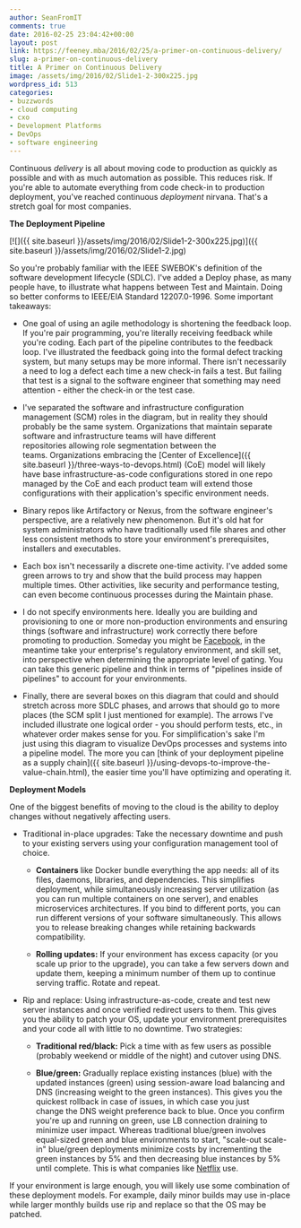 ```yaml
---
author: SeanFromIT
comments: true
date: 2016-02-25 23:04:42+00:00
layout: post
link: https://feeney.mba/2016/02/25/a-primer-on-continuous-delivery/
slug: a-primer-on-continuous-delivery
title: A Primer on Continuous Delivery
image: /assets/img/2016/02/Slide1-2-300x225.jpg
wordpress_id: 513
categories:
- buzzwords
- cloud computing
- cxo
- Development Platforms
- DevOps
- software engineering
---
```


Continuous _delivery_ is all about moving code to production as quickly as possible and with as much automation as possible. This reduces risk. If you're able to automate everything from code check-in to production deployment, you've reached continuous _deployment_ nirvana. That's a stretch goal for most companies.

**The Deployment Pipeline**

[![]({{ site.baseurl }}/assets/img/2016/02/Slide1-2-300x225.jpg)]({{ site.baseurl }}/assets/img/2016/02/Slide1-2.jpg)

So you're probably familiar with the IEEE SWEBOK's definition of the software development lifecycle (SDLC). I've added a Deploy phase, as many people have, to illustrate what happens between Test and Maintain. Doing so better conforms to IEEE/EIA Standard 12207.0-1996. Some important takeaways:



 	
  * One goal of using an agile methodology is shortening the feedback loop. If you're pair programming, you're literally receiving feedback while you're coding. Each part of the pipeline contributes to the feedback loop. I've illustrated the feedback going into the formal defect tracking system, but many setups may be more informal. There isn't necessarily a need to log a defect each time a new check-in fails a test. But failing that test is a signal to the software engineer that something may need attention - either the check-in or the test case.

 	
  * I've separated the software and infrastructure configuration management (SCM) roles in the diagram, but in reality they should probably be the same system. Organizations that maintain separate software and infrastructure teams will have different repositories allowing role segmentation between the teams. Organizations embracing the [Center of Excellence]({{ site.baseurl }}/three-ways-to-devops.html) (CoE) model will likely have base infrastructure-as-code configurations stored in one repo managed by the CoE and each product team will extend those configurations with their application's specific environment needs.

 	
  * Binary repos like Artifactory or Nexus, from the software engineer's perspective, are a relatively new phenomenon. But it's old hat for system administrators who have traditionally used file shares and other less consistent methods to store your environment's prerequisites, installers and executables.

 	
  * Each box isn't necessarily a discrete one-time activity. I've added some green arrows to try and show that the build process may happen multiple times. Other activities, like security and performance testing, can even become continuous processes during the Maintain phase.

 	
  * I do not specify environments here. Ideally you are building and provisioning to one or more non-production environments and ensuring things (software and infrastructure) work correctly there before promoting to production. Someday you might be [Facebook](http://arstechnica.com/business/2012/04/exclusive-a-behind-the-scenes-look-at-facebook-release-engineering/2/), in the meantime take your enterprise's regulatory environment, and skill set, into perspective when determining the appropriate level of gating. You can take this generic pipeline and think in terms of "pipelines inside of pipelines" to account for your environments.

 	
  * Finally, there are several boxes on this diagram that could and should stretch across more SDLC phases, and arrows that should go to more places (the SCM split I just mentioned for example). The arrows I've included illustrate one logical order - you should perform tests, etc., in whatever order makes sense for you. For simplification's sake I'm just using this diagram to visualize DevOps processes and systems into a pipeline model. The more you can [think of your deployment pipeline as a supply chain]({{ site.baseurl }}/using-devops-to-improve-the-value-chain.html), the easier time you'll have optimizing and operating it.


**Deployment Models**

One of the biggest benefits of moving to the cloud is the ability to deploy changes without negatively affecting users.



 	
  * Traditional in-place upgrades: Take the necessary downtime and push to your existing servers using your configuration management tool of choice.

 	
    * **Containers** like Docker bundle everything the app needs: all of its files, daemons, libraries, and dependencies. This simplifies deployment, while simultaneously increasing server utilization (as you can run multiple containers on one server), and enables microservices architectures. If you bind to different ports, you can run different versions of your software simultaneously. This allows you to release breaking changes while retaining backwards compatibility.

 	
    * **Rolling updates:** If your environment has excess capacity (or you scale up prior to the upgrade), you can take a few servers down and update them, keeping a minimum number of them up to continue serving traffic. Rotate and repeat.




 	
  * Rip and replace: Using infrastructure-as-code, create and test new server instances and once verified redirect users to them. This gives you the ability to patch your OS, update your environment prerequisites and your code all with little to no downtime. Two strategies:

 	
    * **Traditional red/black:** Pick a time with as few users as possible (probably weekend or middle of the night) and cutover using DNS.

 	
    * **Blue/green:** Gradually replace existing instances (blue) with the updated instances (green) using session-aware load balancing and DNS (increasing weight to the green instances). This gives you the quickest rollback in case of issues, in which case you just change the DNS weight preference back to blue. Once you confirm you're up and running on green, use LB connection draining to minimize user impact. Whereas traditional blue/green involves equal-sized green and blue environments to start, "scale-out scale-in" blue/green deployments minimize costs by incrementing the green instances by 5% and then decreasing blue instances by 5% until complete. This is what companies like [Netflix](http://techblog.netflix.com/2015/11/global-continuous-delivery-with.html) use.





If your environment is large enough, you will likely use some combination of these deployment models. For example, daily minor builds may use in-place while larger monthly builds use rip and replace so that the OS may be patched.

